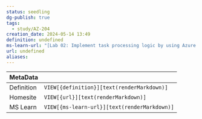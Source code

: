 ```yaml
---
status: seedling
dg-publish: true
tags:
  - study/AZ-204
creation_date: 2024-05-14 13:49
definition: undefined
ms-learn-url: "[Lab 02: Implement task processing logic by using Azure Functions](https://microsoftlearning.github.io/AZ-204-DevelopingSolutionsforMicrosoftAzure/Instructions/Labs/AZ-204_lab_02.html)"
url: undefined
aliases:
---
```


| MetaData   |                                              |
| ---------- | -------------------------------------------- |
| Definition | `VIEW[{definition}][text(renderMarkdown)]`   |
| Homesite   | `VIEW[{url}][text(renderMarkdown)]`          |
| MS Learn   | `VIEW[{ms-learn-url}][text(renderMarkdown)]` |
